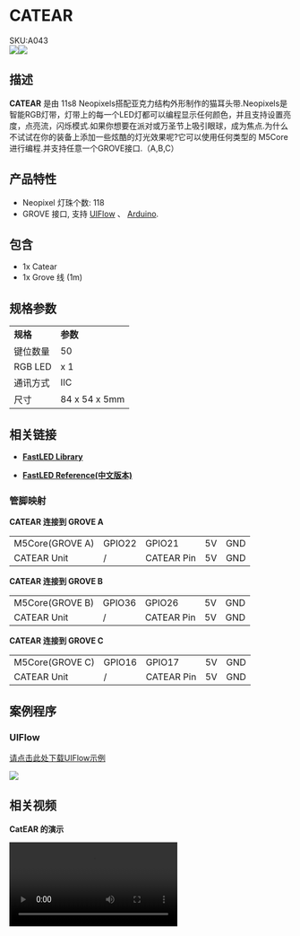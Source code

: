 # CATEAR

<div class="badge badge-pill badge-primary product_sku_tag">SKU:A043</div>

<div class="product_pic"><img src="assets/img/product_pics/unit/unit_catear_01.webp"><img src="assets/img/product_pics/unit/unit_catear_02.webp"></div>

## 描述

**CATEAR** 是由 11s8 Neopixels搭配亚克力结构外形制作的猫耳头带.Neopixels是智能RGB灯带，灯带上的每一个LED灯都可以编程显示任何颜色，并且支持设置亮度，点亮流，闪烁模式.如果你想要在派对或万圣节上吸引眼球，成为焦点.为什么不试试在你的装备上添加一些炫酷的灯光效果呢?它可以使用任何类型的 M5Core 进行编程.并支持任意一个GROVE接口.（A,B,C）

## 产品特性

-  Neopixel 灯珠个数: 118
- GROVE 接口, 支持 [UIFlow](http://flow.m5stack.com) 、 [Arduino](http://www.arduino.cc).

## 包含

- 1x Catear
- 1x Grove 线 (1m)


## 规格参数

<table>
   <tr style="font-weight:bold">
      <td>规格</td>
      <td>参数</td>
   </tr>
   <tr>
      <td>键位数量</td>
      <td>50</td>
   </tr>
   <tr>
      <td>RGB LED</td>
      <td>x 1</td>
   </tr>
   <tr>
      <td>通讯方式</td>
      <td>IIC</td>
   </tr>
   <tr>
      <td>尺寸</td>
      <td>84 x 54 x 5mm</td>
   </tr>
</table>

## 相关链接

- **[FastLED Library](https://github.com/FastLED/FastLED/wiki/Overview)**

- **[FastLED Reference(中文版本)](http://www.taichi-maker.com/homepage/reference-index/arduino-library-index/fastled-library/)**


### 管脚映射

**CATEAR 连接到 GROVE A**

<table>
 <tr><td>M5Core(GROVE A)</td><td>GPIO22</td><td>GPIO21</td><td>5V</td><td>GND</td></tr>
 <tr><td>CATEAR Unit</td><td>/</td><td>CATEAR Pin</td><td>5V</td><td>GND</td></tr>
</table>

**CATEAR 连接到 GROVE B**

<table>
<tr><td>M5Core(GROVE B)</td><td>GPIO36</td><td>GPIO26</td><td>5V</td><td>GND</td></tr>
 <tr><td>CATEAR Unit</td><td>/</td><td>CATEAR Pin</td><td>5V</td><td>GND</td></tr>
</table>

**CATEAR 连接到 GROVE C**

<table>
<tr><td>M5Core(GROVE C)</td><td>GPIO16</td><td>GPIO17</td><td>5V</td><td>GND</td></tr>
 <tr><td>CATEAR Unit</td><td>/</td><td>CATEAR Pin</td><td>5V</td><td>GND</td></tr>
</table>

## 案例程序

<!-- ### 1. Arduino IDE -->

### UIFlow

[请点击此处下载UIFlow示例](https://github.com/m5stack/M5-ProductExampleCodes/tree/master/Unit/CATEAR/UIFlow)

<img src="assets/img/product_pics/unit/unit_example/CATEAR/example_unit_catear_01.webp">

## 相关视频

**CatEAR 的演示**

<video class="video_size" controls>
    <source src="https://m5stack.oss-cn-shenzhen.aliyuncs.com/video/Blog/Twitch201812/M5Stick%20CatEar.mp4" type="video/mp4">
</video>

<script>

   var purchase_link = 'https://m5stack.com/collections/m5-unit/products/m5stack-official-cute-cat-ears-acrylic';


   anchor_search(purchase_link);
   scrollFunc();

</script>